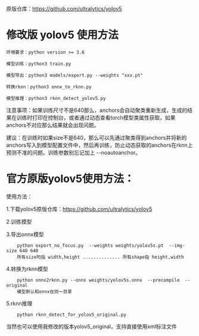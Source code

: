 原版仓库：https://github.com/ultralytics/yolov5

# 修改版 yolov5 使用方法

```
环境要求：python version >= 3.6

模型训练：python3 train.py

模型导出：python3 models/export.py --weights "xxx.pt"

转换rknn：python3 onnx_to_rknn.py

模型推理：python3 rknn_detect_yolov5.py
```
注意事项：如果训练尺寸不是640那么，anchors会自动聚类重新生成，生成的结果在训练时打印在控制台，或者通过动态查看torch模型类属性获取，如果anchors不对应那么结果就会出现问题。

建议：在训练时如果size不是640，那么可以先通过聚类得到anchors并将新的anchors写入到模型配置文件中，然后再训练，防止动态获取的anchors在rknn上预测不准的问题。训练参数别忘记加上 --noautoanchor。

# 官方原版yolov5使用方法：

使用方法：

1.下载yolov5原版仓库：https://github.com/ultralytics/yolov5

2.训练模型

3.导出onnx模型
```
	python export_no_focus.py  --weights weights/yolov5s.pt  --img-size 640 640
	所有size均指 width,height .............. 所有shape指 height,width
```
4.转换为rknn模型
```
	python onnx2rknn.py --onnx weights/yolov5s.onnx  --precompile  --original
	模型默认和onnx在同一目录
```
5.rknn推理
```
	python rknn_detect_for_yolov5_original.py
```
当然也可以使用我修改的版本yolov5_original，支持直接使用xml标注文件

